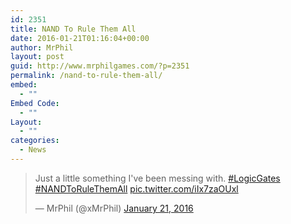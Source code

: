 ```yaml
---
id: 2351
title: NAND To Rule Them All
date: 2016-01-21T01:16:04+00:00
author: MrPhil
layout: post
guid: http://www.mrphilgames.com/?p=2351
permalink: /nand-to-rule-them-all/
embed:
  - ""
Embed Code:
  - ""
Layout:
  - ""
categories:
  - News
---
```

<blockquote class="twitter-tweet" lang="en">
  <p lang="en" dir="ltr">
    Just a little something I've been messing with. <a href="https://twitter.com/hashtag/LogicGates?src=hash">#LogicGates</a> <a href="https://twitter.com/hashtag/NANDToRuleThemAll?src=hash">#NANDToRuleThemAll</a> <a href="https://t.co/iIx7zaOUxl">pic.twitter.com/iIx7zaOUxl</a>
  </p>
  
  <p>
    &mdash; MrPhil (@xMrPhil) <a href="https://twitter.com/xMrPhil/status/690099825078071296">January 21, 2016</a>
  </p>
</blockquote>